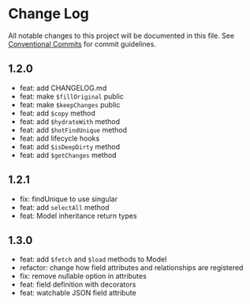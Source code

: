 # Change Log

All notable changes to this project will be documented in this file.
See [Conventional Commits](https://conventionalcommits.org) for commit guidelines.


## 1.2.0

- feat: add CHANGELOG.md
- feat: make `$fillOriginal` public
- feat: make `$keepChanges` public
- feat: add `$copy` method
- feat: add `$hydrateWith` method
- feat: add `$hotFindUnique` method
- feat: add lifecycle hooks
- feat: add `$isDeepDirty` method
- feat: add `$getChanges` method


## 1.2.1

* fix: findUnique to use singular
* feat: add `selectAll` method
* feat: Model inheritance return types


## 1.3.0

* feat: add `$fetch` and `$load` methods to Model
* refactor: change how field attributes and relationships are registered
* fix: remove nullable option in attributes
* feat: field definition with decorators
* feat: watchable JSON field attribute
